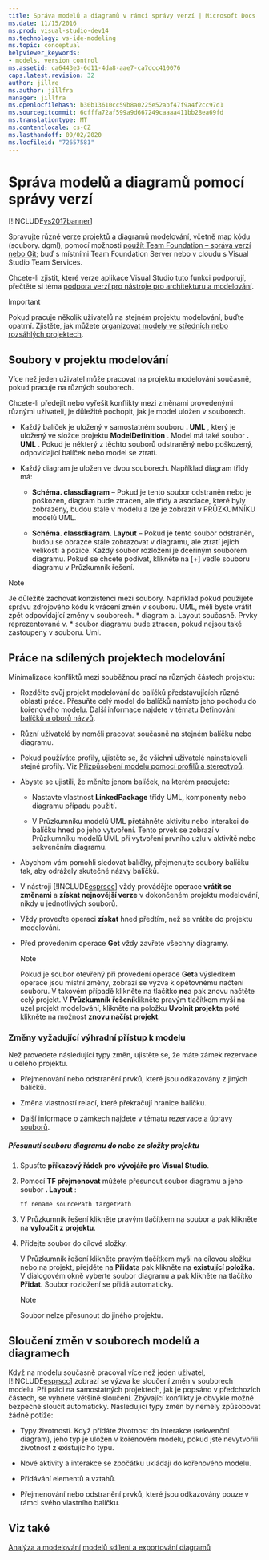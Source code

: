 ```yaml
---
title: Správa modelů a diagramů v rámci správy verzí | Microsoft Docs
ms.date: 11/15/2016
ms.prod: visual-studio-dev14
ms.technology: vs-ide-modeling
ms.topic: conceptual
helpviewer_keywords:
- models, version control
ms.assetid: ca6443e3-6d11-4da8-aae7-ca7dcc410076
caps.latest.revision: 32
author: jillre
ms.author: jillfra
manager: jillfra
ms.openlocfilehash: b30b13610cc59b8a0225e52abf47f9a4f2cc97d1
ms.sourcegitcommit: 6cfffa72af599a9d667249caaaa411bb28ea69fd
ms.translationtype: MT
ms.contentlocale: cs-CZ
ms.lasthandoff: 09/02/2020
ms.locfileid: "72657581"
---
```

# <a name="manage-models-and-diagrams-under-version-control"></a>Správa modelů a diagramů pomocí správy verzí
[!INCLUDE[vs2017banner](../includes/vs2017banner.md)]

Spravujte různé verze projektů a diagramů modelování, včetně map kódu (soubory. dgml), pomocí možnosti [použít Team Foundation – správa verzí nebo Git](https://msdn.microsoft.com/library/33267cee-fe5f-4aa3-b2cd-6d22ceace314); buď s místními Team Foundation Server nebo v cloudu s Visual Studio Team Services.

 Chcete-li zjistit, které verze aplikace Visual Studio tuto funkci podporují, přečtěte si téma [podpora verzí pro nástroje pro architekturu a modelování](../modeling/what-s-new-for-design-in-visual-studio.md#VersionSupport).

> [!IMPORTANT]
> Pokud pracuje několik uživatelů na stejném projektu modelování, buďte opatrní. Zjistěte, jak můžete [organizovat modely ve středních nebo rozsáhlých projektech](../modeling/structure-your-modeling-solution.md).

## <a name="files-in-a-modeling-project"></a><a name="ModelingProjects"></a> Soubory v projektu modelování
 Více než jeden uživatel může pracovat na projektu modelování současně, pokud pracuje na různých souborech.

 Chcete-li předejít nebo vyřešit konflikty mezi změnami provedenými různými uživateli, je důležité pochopit, jak je model uložen v souborech.

- Každý balíček je uložený v samostatném souboru **. UML** , který je uložený ve složce projektu **ModelDefinition** . Model má také soubor **. UML** . Pokud je některý z těchto souborů odstraněný nebo poškozený, odpovídající balíček nebo model se ztratí.

- Každý diagram je uložen ve dvou souborech. Například diagram třídy má:

  - **Schéma. classdiagram** – Pokud je tento soubor odstraněn nebo je poškozen, diagram bude ztracen, ale třídy a asociace, které byly zobrazeny, budou stále v modelu a lze je zobrazit v PRŮZKUMNÍKU modelů UML.

  - **Schéma. classdiagram. Layout** – Pokud je tento soubor odstraněn, budou se obrazce stále zobrazovat v diagramu, ale ztratí jejich velikosti a pozice. Každý soubor rozložení je dceřiným souborem diagramu. Pokud se chcete podívat, klikněte na [+] vedle souboru diagramu v Průzkumník řešení.

> [!NOTE]
> Je důležité zachovat konzistenci mezi soubory. Například pokud použijete správu zdrojového kódu k vrácení změn v souboru. UML, měli byste vrátit zpět odpovídající změny v souborech. * diagram a. Layout současně. Prvky reprezentované v. \* soubor diagramu bude ztracen, pokud nejsou také zastoupeny v souboru. Uml.

## <a name="working-on-shared-modeling-projects"></a><a name="Shared"></a> Práce na sdílených projektech modelování
 Minimalizace konfliktů mezi souběžnou prací na různých částech projektu:

- Rozdělte svůj projekt modelování do balíčků představujících různé oblasti práce. Přesuňte celý model do balíčků namísto jeho pochodu do kořenového modelu. Další informace najdete v tématu [Definování balíčků a oborů názvů](../modeling/define-packages-and-namespaces.md).

- Různí uživatelé by neměli pracovat současně na stejném balíčku nebo diagramu.

- Pokud používáte profily, ujistěte se, že všichni uživatelé nainstalovali stejné profily. Viz [Přizpůsobení modelu pomocí profilů a stereotypů](../modeling/customize-your-model-with-profiles-and-stereotypes.md).

- Abyste se ujistili, že měníte jenom balíček, na kterém pracujete:

  - Nastavte vlastnost **LinkedPackage** třídy UML, komponenty nebo diagramu případu použití.

  - V Průzkumníku modelů UML přetáhněte aktivitu nebo interakci do balíčku hned po jeho vytvoření. Tento prvek se zobrazí v Průzkumníku modelů UML při vytvoření prvního uzlu v aktivitě nebo sekvenčním diagramu.

- Abychom vám pomohli sledovat balíčky, přejmenujte soubory balíčku tak, aby odrážely skutečné názvy balíčků.

- V nástroji [!INCLUDE[esprscc](../includes/esprscc-md.md)] vždy provádějte operace **vrátit se změnami** a **získat nejnovější verze** v dokončeném projektu modelování, nikdy u jednotlivých souborů.

- Vždy proveďte operaci **získat** hned předtím, než se vrátíte do projektu modelování.

- Před provedením operace **Get** vždy zavřete všechny diagramy.

    > [!NOTE]
    > Pokud je soubor otevřený při provedení operace **Get**a výsledkem operace jsou místní změny, zobrazí se výzva k opětovnému načtení souboru. V takovém případě klikněte na tlačítko **ne**a pak znovu načtěte celý projekt. V **Průzkumník řešení**klikněte pravým tlačítkem myši na uzel projekt modelování, klikněte na položku **Uvolnit projekt**a poté klikněte na možnost **znovu načíst projekt**.

### <a name="changes-requiring-exclusive-access-to-the-model"></a><a name="Exclusive"></a> Změny vyžadující výhradní přístup k modelu
 Než provedete následující typy změn, ujistěte se, že máte zámek rezervace u celého projektu.

- Přejmenování nebo odstranění prvků, které jsou odkazovány z jiných balíčků.

- Změna vlastností relací, které překračují hranice balíčku.

- Další informace o zámkech najdete v tématu [rezervace a úpravy souborů](https://msdn.microsoft.com/library/eb404d63-c448-4994-9416-3e6d50ec554a).

##### <a name="to-move-a-diagram-file-in-or-out-of-a-project-folder"></a>Přesunutí souboru diagramu do nebo ze složky projektu

1. Spusťte **příkazový řádek pro vývojáře pro Visual Studio**.

2. Pomocí **TF přejmenovat** můžete přesunout soubor diagramu a jeho soubor **. Layout** :

     `tf rename sourcePath targetPath`

3. V Průzkumník řešení klikněte pravým tlačítkem na soubor a pak klikněte na **vyloučit z projektu**.

4. Přidejte soubor do cílové složky.

     V Průzkumník řešení klikněte pravým tlačítkem myši na cílovou složku nebo na projekt, přejděte na **Přidat**a pak klikněte na **existující položka**. V dialogovém okně vyberte soubor diagramu a pak klikněte na tlačítko **Přidat**. Soubor rozložení se přidá automaticky.

    > [!NOTE]
    > Soubor nelze přesunout do jiného projektu.

## <a name="merging-changes-in-model-files-and-diagrams"></a><a name="Merging"></a> Sloučení změn v souborech modelů a diagramech
 Když na modelu současně pracoval více než jeden uživatel, [!INCLUDE[esprscc](../includes/esprscc-md.md)] zobrazí se výzva ke sloučení změn v souborech modelu. Při práci na samostatných projektech, jak je popsáno v předchozích částech, se vyhnete většině sloučení. Zbývající konflikty je obvykle možné bezpečně sloučit automaticky. Následující typy změn by neměly způsobovat žádné potíže:

- Typy životností. Když přidáte životnost do interakce (sekvenční diagram), jeho typ je uložen v kořenovém modelu, pokud jste nevytvořili životnost z existujícího typu.

- Nové aktivity a interakce se zpočátku ukládají do kořenového modelu.

- Přidávání elementů a vztahů.

- Přejmenování nebo odstranění prvků, které jsou odkazovány pouze v rámci svého vlastního balíčku.

## <a name="see-also"></a>Viz také
 [Analýza a modelování](../modeling/analyze-and-model-your-architecture.md) [modelů sdílení a exportování diagramů](../modeling/share-models-and-exporting-diagrams.md)
